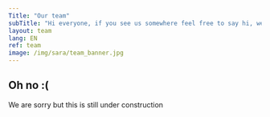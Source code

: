 ```yaml
---
Title: "Our team"
subTitle: "Hi everyone, if you see us somewhere feel free to say hi, we usally don't bite"
layout: team
lang: EN
ref: team
image: /img/sara/team_banner.jpg
---
```


## Oh no :(
We are sorry but this is still under construction
